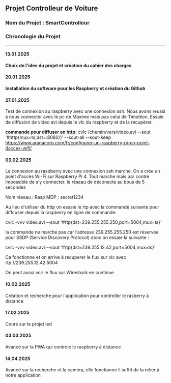 ## Projet Controlleur de Voiture 

### Nom du Projet : SmartControlleur

### Chronologie du Projet

---

#### **13.01.2025**  
**Choix de l'idée du projet et création du cahier des charges**  


#### **20.01.2025**  
**Installation du software pour les Raspberry et création du Github**  


#### **27.01.2025**  

Test de connexion au raspberry avec une connexion ssh. Nous avons reussi à nous connecter avec le pc de Maxime mais pas celui de Timoléon.
Essaie de diffusion de video avi depuis le vlc du raspberry et de la récupérer.

**commande pour diffuser en http:**
cvlc /chemin/vers/video.avi --sout '#http{mux=ts,dst=:8080/}' --sout-all --sout-keep
https://www.aranacorp.com/fr/configurer-un-raspberry-pi-en-point-dacces-wifi/

#### **03.02.2025**  

La connexion au raspberry avec une connexion ssh marche.
On a crée un point d'accès Wi-Fi sur Raspberry Pi 4.
Tout marche mais par contre impossible de s'y connecter. 
le réseau de déconecte au bous de 5 secondes

Nom réseau : Rasp
MDP : secret1234


Au lieu d'utiliser du http on essaie le rtp avec la commande suivante pour diffcuser depuis la raspberry en ligne de commande:

cvlc -vvv video.avi --sout '#rtp{dst=239.255.255.250,port=5004,mux=ts}'

la commande ne marche pas car l’adresse 239.255.255.250 est réservée pour SSDP (Service Discovery Protocol) donc on essaie la suivante :

cvlc -vvv video.avi --sout '#rtp{dst=239.255.12.42,port=5004,mux=ts}'

Ca fonctionne et on arrive à recuperer le flux sur vlc avec rtp://239.255.12.42:5004

On peut aussi voir le flux sur Wireshark en continue

#### **10.02.2025**  

Création et recherche pour l'application pour controller le rasberry à distance

#### **17.02.2025**  

Cours sur le projet led

#### **03.03.2025**  

Avancé sur la PWA qui controle le raspberry à distance

#### **14.04.2025**  

Avancé sur la recherche et la caméra, elle fonctionne il suffit de la relier à notre application
